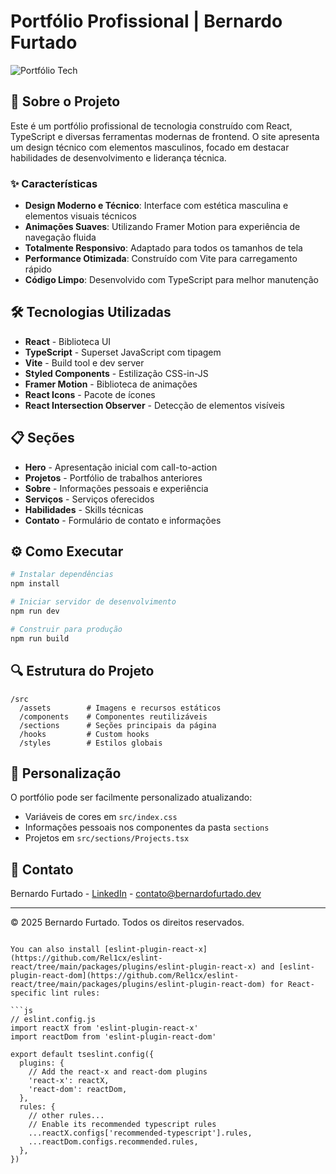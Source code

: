 # Portfólio Profissional | Bernardo Furtado

![Portfólio Tech](./public/portfolio-preview.jpg)

## 🚀 Sobre o Projeto

Este é um portfólio profissional de tecnologia construído com React, TypeScript e diversas ferramentas modernas de frontend. O site apresenta um design técnico com elementos masculinos, focado em destacar habilidades de desenvolvimento e liderança técnica.

### ✨ Características

- **Design Moderno e Técnico**: Interface com estética masculina e elementos visuais técnicos
- **Animações Suaves**: Utilizando Framer Motion para experiência de navegação fluida
- **Totalmente Responsivo**: Adaptado para todos os tamanhos de tela
- **Performance Otimizada**: Construído com Vite para carregamento rápido
- **Código Limpo**: Desenvolvido com TypeScript para melhor manutenção

## 🛠️ Tecnologias Utilizadas

- **React** - Biblioteca UI
- **TypeScript** - Superset JavaScript com tipagem
- **Vite** - Build tool e dev server
- **Styled Components** - Estilização CSS-in-JS
- **Framer Motion** - Biblioteca de animações
- **React Icons** - Pacote de ícones
- **React Intersection Observer** - Detecção de elementos visíveis

## 📋 Seções

- **Hero** - Apresentação inicial com call-to-action
- **Projetos** - Portfólio de trabalhos anteriores
- **Sobre** - Informações pessoais e experiência
- **Serviços** - Serviços oferecidos
- **Habilidades** - Skills técnicas
- **Contato** - Formulário de contato e informações

## ⚙️ Como Executar

```bash
# Instalar dependências
npm install

# Iniciar servidor de desenvolvimento
npm run dev

# Construir para produção
npm run build
```

## 🔍 Estrutura do Projeto

```
/src
  /assets        # Imagens e recursos estáticos
  /components    # Componentes reutilizáveis
  /sections      # Seções principais da página
  /hooks         # Custom hooks
  /styles        # Estilos globais
```

## 📝 Personalização

O portfólio pode ser facilmente personalizado atualizando:

- Variáveis de cores em `src/index.css`
- Informações pessoais nos componentes da pasta `sections`
- Projetos em `src/sections/Projects.tsx`

## 📱 Contato

Bernardo Furtado - [LinkedIn](https://linkedin.com/in/bernardofurtado) - contato@bernardofurtado.dev

---

&copy; 2025 Bernardo Furtado. Todos os direitos reservados.
```

You can also install [eslint-plugin-react-x](https://github.com/Rel1cx/eslint-react/tree/main/packages/plugins/eslint-plugin-react-x) and [eslint-plugin-react-dom](https://github.com/Rel1cx/eslint-react/tree/main/packages/plugins/eslint-plugin-react-dom) for React-specific lint rules:

```js
// eslint.config.js
import reactX from 'eslint-plugin-react-x'
import reactDom from 'eslint-plugin-react-dom'

export default tseslint.config({
  plugins: {
    // Add the react-x and react-dom plugins
    'react-x': reactX,
    'react-dom': reactDom,
  },
  rules: {
    // other rules...
    // Enable its recommended typescript rules
    ...reactX.configs['recommended-typescript'].rules,
    ...reactDom.configs.recommended.rules,
  },
})
```

